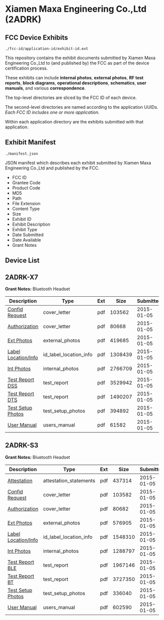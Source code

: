 # Xiamen Maxa Engineering Co.,Ltd (2ADRK)
## FCC Device Exhibits

```
./fcc-id/application-id/exhibit-id.ext
```

This repository contains the exhibit documents submitted by Xiamen Maxa Engineering Co.,Ltd to (and published by) the FCC as part of the device certification process.

These exhibits can include **internal photos**, **external photos**, **RF test reports**, **block diagrams**, **operational descriptions**, **schematics**, **user manuals**, and various **correspondence**.

The top-level directories are sliced by the FCC ID of each device.

The second-level directories are named according to the application UUIDs. *Each FCC ID includes one or more application.*

Within each application directory are the exhibits submitted with that application. 

## Exhibit Manifest

```
./manifest.json
```

JSON manifest which describes each exhibit submitted by Xiamen Maxa Engineering Co.,Ltd and published by the FCC.

- FCC ID
- Grantee Code
- Product Code
- MD5
- Path
- File Extension
- Content Type
- Size
- Exhibit ID
- Exhibit Description
- Exhibit Type
- Date Submitted
- Date Available
- Grant Notes

## Device List
## 2ADRK-X7
**Grant Notes:** Bluetooth Headset

| Description | Type | Ext | Size | Submitted | Available |
| ----------- | ---- | --- | ---- | --------- | --------- |
| [Confid Request](2ADRK-X7/d26b8e7276f8800b6c8b3af79d99fd07/2490846.pdf) | cover_letter | pdf | 103562 | 2015-01-05 | 2015-01-05 |
| [Authorization](2ADRK-X7/d26b8e7276f8800b6c8b3af79d99fd07/2490847.pdf) | cover_letter | pdf | 80668 | 2015-01-05 | 2015-01-05 |
| [Ext Photos](2ADRK-X7/d26b8e7276f8800b6c8b3af79d99fd07/2490848.pdf) | external_photos | pdf | 419685 | 2015-01-05 | 2015-01-05 |
| [Label Location/Info](2ADRK-X7/d26b8e7276f8800b6c8b3af79d99fd07/2490852.pdf) | id_label_location_info | pdf | 1308439 | 2015-01-05 | 2015-01-05 |
| [Int Photos](2ADRK-X7/d26b8e7276f8800b6c8b3af79d99fd07/2490849.pdf) | internal_photos | pdf | 2766709 | 2015-01-05 | 2015-01-05 |
| [Test Report DSS](2ADRK-X7/d26b8e7276f8800b6c8b3af79d99fd07/2490850.pdf) | test_report | pdf | 3529942 | 2015-01-05 | 2015-01-05 |
| [Test Report DTS](2ADRK-X7/d26b8e7276f8800b6c8b3af79d99fd07/2490851.pdf) | test_report | pdf | 1490207 | 2015-01-05 | 2015-01-05 |
| [Test Setup Photos](2ADRK-X7/d26b8e7276f8800b6c8b3af79d99fd07/2490853.pdf) | test_setup_photos | pdf | 394892 | 2015-01-05 | 2015-01-05 |
| [User Manual](2ADRK-X7/d26b8e7276f8800b6c8b3af79d99fd07/2490854.pdf) | users_manual | pdf | 61582 | 2015-01-05 | 2015-01-05 |
## 2ADRK-S3
**Grant Notes:** Bluetooth Headset

| Description | Type | Ext | Size | Submitted | Available |
| ----------- | ---- | --- | ---- | --------- | --------- |
| [Attestation](2ADRK-S3/e0dcb64fd71ca9c761168fff38e09f01/2491222.pdf) | attestation_statements | pdf | 437314 | 2015-01-05 | 2015-01-05 |
| [Confid Request](2ADRK-S3/e0dcb64fd71ca9c761168fff38e09f01/2491223.pdf) | cover_letter | pdf | 103582 | 2015-01-05 | 2015-01-05 |
| [Authorization](2ADRK-S3/e0dcb64fd71ca9c761168fff38e09f01/2491224.pdf) | cover_letter | pdf | 80682 | 2015-01-05 | 2015-01-05 |
| [Ext Photos](2ADRK-S3/e0dcb64fd71ca9c761168fff38e09f01/2491225.pdf) | external_photos | pdf | 576905 | 2015-01-05 | 2015-01-05 |
| [Label Location/Info](2ADRK-S3/e0dcb64fd71ca9c761168fff38e09f01/2491231.pdf) | id_label_location_info | pdf | 1548310 | 2015-01-05 | 2015-01-05 |
| [Int Photos](2ADRK-S3/e0dcb64fd71ca9c761168fff38e09f01/2491226.pdf) | internal_photos | pdf | 1288797 | 2015-01-05 | 2015-01-05 |
| [Test Report BLE](2ADRK-S3/e0dcb64fd71ca9c761168fff38e09f01/2491229.pdf) | test_report | pdf | 1967146 | 2015-01-05 | 2015-01-05 |
| [Test Report BT](2ADRK-S3/e0dcb64fd71ca9c761168fff38e09f01/2491230.pdf) | test_report | pdf | 3727350 | 2015-01-05 | 2015-01-05 |
| [Test Setup Photos](2ADRK-S3/e0dcb64fd71ca9c761168fff38e09f01/2491227.pdf) | test_setup_photos | pdf | 336040 | 2015-01-05 | 2015-01-05 |
| [User Manual](2ADRK-S3/e0dcb64fd71ca9c761168fff38e09f01/2491228.pdf) | users_manual | pdf | 602590 | 2015-01-05 | 2015-01-05 |
